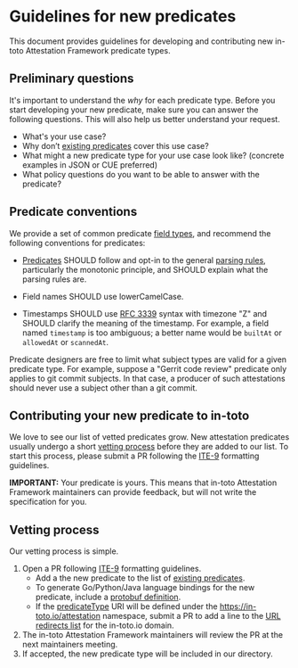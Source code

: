 # Guidelines for new predicates

This document provides guidelines for developing and contributing new
in-toto Attestation Framework predicate types.

## Preliminary questions

It's important to understand the _why_ for each predicate type.
Before you start developing your new predicate, make sure you can answer the
following questions. This will also help us better understand your request.

-   What's your use case?
-   Why don’t [existing predicates] cover this use case?
-   What might a new predicate type for your use case look like?
(concrete examples in JSON or CUE preferred)
-   What policy questions do you want to be able to answer with the predicate?

## Predicate conventions

We provide a set of common predicate [field types], and recommend the
following conventions for predicates:

-   [Predicates] SHOULD follow and opt-in to the general [parsing rules],
    particularly the monotonic principle, and SHOULD explain what the
    parsing rules are.

-   Field names SHOULD use lowerCamelCase.

-   Timestamps SHOULD use [RFC 3339] syntax with timezone "Z" and SHOULD
    clarify the meaning of the timestamp. For example, a field named
    `timestamp` is too ambiguous; a better name would be `builtAt` or
    `allowedAt` or `scannedAt`.

Predicate designers are free to limit what subject types are valid for a
given predicate type. For example, suppose a "Gerrit code review" predicate
only applies to git commit subjects. In that case, a producer of such
attestations should never use a subject other than a git commit.

## Contributing your new predicate to in-toto

We love to see our list of vetted predicates grow. New attestation predicates
usually undergo a short [vetting process] before they are added to our list.
To start this process, please submit a PR following the [ITE-9] formatting
guidelines.

**IMPORTANT:** Your predicate is yours. This means that in-toto Attestation
Framework maintainers can provide feedback, but will not write the
specification for you.

## Vetting process

Our vetting process is simple.

1.  Open a PR following [ITE-9] formatting guidelines.
    -   Add a the new predicate to the list of [existing predicates].
    -   To generate Go/Python/Java language bindings for the new predicate,
        include a [protobuf definition].
    -   If the [predicateType] URI will be defined under the
        https://in-toto.io/attestation namespace, submit a PR to add a line
        to the [URL redirects list] for the in-toto.io domain.
2.  The in-toto Attestation Framework maintainers will review the PR at the
    next maintainers meeting.
3.  If accepted, the new predicate type will be included in our directory.

[ITE-9]: https://github.com/in-toto/ITE/tree/master/ITE/9#document-format
[Predicates]: ../spec/v1/predicate.md
[RFC 3339]: https://tools.ietf.org/html/rfc3339
[URL redirects list]: https://github.com/in-toto/in-toto.io/blob/master/public/_redirects
[field types]: ../spec/v1/field_types.md
[existing predicates]: ../spec/predicates/README/md
[parsing rules]: ../spec/v1/README.md#parsing-rules
[predicateType]: ../spec/v1/predicate.md#fields
[protobuf definition]: ../protos/README.md
[vetting process]: #vetting-process
